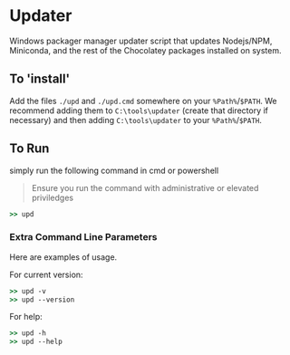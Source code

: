 # Updater
Windows packager manager updater script that updates Nodejs/NPM, Miniconda, and the rest of the Chocolatey packages installed on system.

## To 'install'
Add the files `./upd` and `./upd.cmd` somewhere on your `%Path%`/`$PATH`. 
We recommend adding them to `C:\tools\updater` (create that directory if necessary) and then adding `C:\tools\updater` to your `%Path%`/`$PATH`.

## To Run
simply run the following command in cmd or powershell
> Ensure you run the command with administrative or elevated priviledges
```cmd
>> upd
```

### Extra Command Line Parameters
Here are examples of usage.

For current version:
```cmd
>> upd -v
>> upd --version
```

For help:
```cmd
>> upd -h
>> upd --help
```